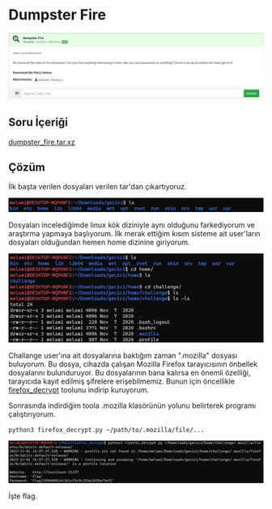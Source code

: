 # Dumpster Fire
![Soru](https://github.com/mel4mi/Huntress2023-Writeups/blob/main/Depo/Forensics/Dumpster_Fire/Dumpster_Fire.png)
## Soru İçeriği
[dumpster_fire.tar.xz](https://github.com/mel4mi/Huntress2023-Writeups/blob/main/Depo/Forensics/Dumpster_Fire/dumpster_fire.tar.xz)

## Çözüm
İlk başta verilen dosyaları verilen tar'dan çıkartıyoruz.

![](https://github.com/mel4mi/Huntress2023-Writeups/blob/main/Depo/Forensics/Dumpster_Fire/Screenshot_4.png)

Dosyaları incelediğimde linux kök diziniyle aynı olduğunu farkediyorum ve araştırma yapmaya başlıyorum. İlk merak ettiğim kısım sisteme ait user'ların dosyaları olduğundan hemen home dizinine giriyorum.

![](https://github.com/mel4mi/Huntress2023-Writeups/blob/main/Depo/Forensics/Dumpster_Fire/Screenshot_5.png)

Challange user'ına ait dosyalarına baktığım zaman ".mozilla" dosyası buluyorum. Bu dosya, cihazda çalışan Mozilla Firefox tarayıcısının önbellek dosyalarını bulunduruyor. Bu dosyalarının bana kalırsa en önemli özelliği, tarayıcıda kayıt edilmiş şifrelere erişebilmemiz.
Bunun için öncellikle [firefox_decrypt](https://github.com/unode/firefox_decrypt) toolunu indirip kuruyorum.

Sonrasında indirdiğim toola .mozilla klasörünün yolunu belirterek programı çalıştırıyorum.
```
python3 firefox_decrypt.py ~/path/to/.mozilla/file/...
```
![](https://github.com/mel4mi/Huntress2023-Writeups/blob/main/Depo/Forensics/Dumpster_Fire/Screenshot_6.png)

İşte flag.
